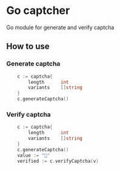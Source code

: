 # Go captcher 
Go module for generate and verify captcha

## How to use
### Generate captcha
```go
    c := captcha{
        length      int
        variants    []string
    }
	c.generateCaptcha()
```

### Verify captcha
```go
    c := captcha{
        length      int
        variants    []string
    }
    c.generateCaptcha()
	value := "🐹"
	verified := c.verifyCaptcha(v)
```